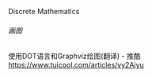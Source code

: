
Discrete Mathematics

###### 画图
使用DOT语言和Graphviz绘图(翻译) - 推酷
https://www.tuicool.com/articles/vy2Ajyu
